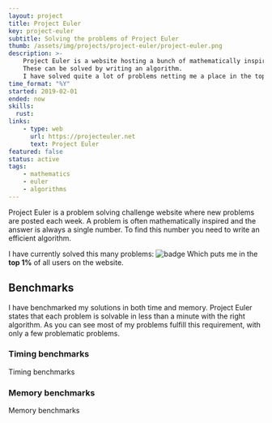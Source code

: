 ```yaml
---
layout: project
title: Project Euler
key: project-euler
subtitle: Solving the problems of Project Euler
thumb: /assets/img/projects/project-euler/project-euler.png
description: >-
    Project Euler is a website hosting a bunch of mathematically inspired problems.
    These can be solved by writing an algorithm.
    I have solved quite a lot of problems netting me a place in the top 1% of all solvers.
time_format: "%Y"
started: 2019-02-01
ended: now
skills:
  rust:
links: 
    - type: web
      url: https://projecteuler.net
      text: Project Euler
featured: false
status: active
tags:
    - mathematics
    - euler
    - algorithms
---
```

Project Euler is a problem solving challenge website where new problems are posted each week.
A problem is often mathematically inspired and the answer is always a single number.
To find this number you need to write an efficient algorithm.

I have currently solved this many problems:
![badge](https://projecteuler.net/profile/TheoDedeken.png)
Which puts me in the **top 1%** of all users on the website.
## Benchmarks
I have benchmarked my solutions in both time and memory.
Project Euler states that each problem is solvable in less than a minute with the right algorithm.
As you can see most of my problems fulfill this requirement, with only a few problematic problems.

### Timing benchmarks
<object data="/assets/img/projects/project-euler/time.svg" type="image/svg+xml">
  Timing benchmarks
</object>

### Memory benchmarks
<object data="/assets/img/projects/project-euler/memory.svg" type="image/svg+xml">
  Memory benchmarks
</object>